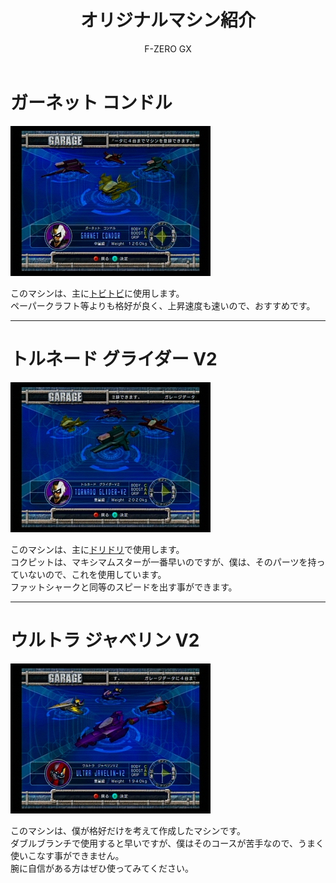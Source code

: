 ﻿---
layout: game
title: "オリジナルマシン紹介"
subtitle: "F-ZERO GX"
category: game
subcategory: fzero
---

# ガーネット コンドル

![ガーネット コンドル](/assets/game/fzero/original/1.jpg)

このマシンは、主に[トビトビ](/game/fzero/tech#トビトビ)に使用します。  
ペーパークラフト等よりも格好が良く、上昇速度も速いので、おすすめです。

---

# トルネード グライダー V2

![トルネード グライダー V2](/assets/game/fzero/original/2.jpg)

このマシンは、主に[ドリドリ](/game/fzero/tech#ドリドリ)で使用します。  
コクピットは、マキシマムスターが一番早いのですが、僕は、そのパーツを持っていないので、これを使用しています。  
ファットシャークと同等のスピードを出す事ができます。

---

# ウルトラ ジャべリン V2

![ウルトラ ジャべリン V2](/assets/game/fzero/original/3.jpg)

このマシンは、僕が格好だけを考えて作成したマシンです。  
ダブルブランチで使用すると早いですが、僕はそのコースが苦手なので、うまく使いこなす事ができません。  
腕に自信がある方はぜひ使ってみてください。
